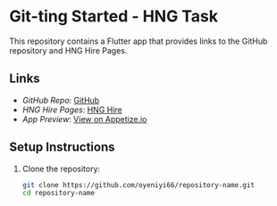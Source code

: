 # Git-ting Started - HNG Task

This repository contains a Flutter app that provides links to the GitHub repository and HNG Hire Pages.

## Links
- *GitHub Repo*: [GitHub](https://github.com/oyeniyi66/hng_mobile_stages)
- *HNG Hire Pages*: [HNG Hire](https://hng.tech/hire)
- *App Preview*: [View on Appetize.io](https://appetize.io/app/b_tebn4wzrnta3rw6att5btqnn6a)

## Setup Instructions

1. Clone the repository:
   ```bash
   git clone https://github.com/oyeniyi66/repository-name.git
   cd repository-name

